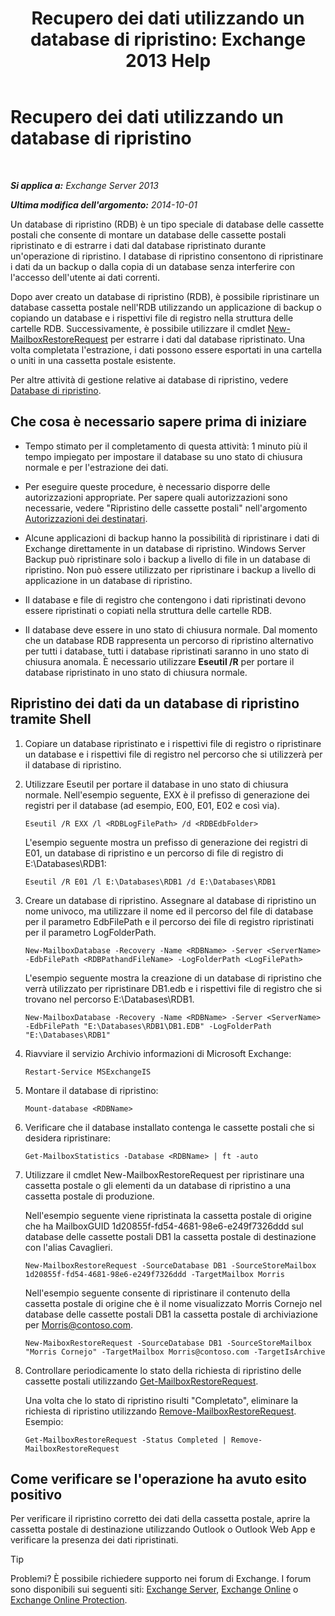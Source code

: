 ﻿---
title: 'Recupero dei dati utilizzando un database di ripristino: Exchange 2013 Help'
TOCTitle: Recupero dei dati utilizzando un database di ripristino
ms:assetid: d64c18e7-16af-4bd8-a5c5-01206984d4d1
ms:mtpsurl: https://technet.microsoft.com/it-it/library/Ee332351(v=EXCHG.150)
ms:contentKeyID: 50481782
ms.date: 05/22/2018
mtps_version: v=EXCHG.150
ms.translationtype: MT
---

# Recupero dei dati utilizzando un database di ripristino

 

_**Si applica a:** Exchange Server 2013_

_**Ultima modifica dell'argomento:** 2014-10-01_

Un database di ripristino (RDB) è un tipo speciale di database delle cassette postali che consente di montare un database delle cassette postali ripristinato e di estrarre i dati dal database ripristinato durante un'operazione di ripristino. I database di ripristino consentono di ripristinare i dati da un backup o dalla copia di un database senza interferire con l'accesso dell'utente ai dati correnti.

Dopo aver creato un database di ripristino (RDB), è possibile ripristinare un database cassetta postale nell'RDB utilizzando un applicazione di backup o copiando un database e i rispettivi file di registro nella struttura delle cartelle RDB. Successivamente, è possibile utilizzare il cmdlet [New-MailboxRestoreRequest](https://technet.microsoft.com/it-it/library/ff829875\(v=exchg.150\)) per estrarre i dati dal database ripristinato. Una volta completata l'estrazione, i dati possono essere esportati in una cartella o uniti in una cassetta postale esistente.

Per altre attività di gestione relative ai database di ripristino, vedere [Database di ripristino](recovery-databases-exchange-2013-help.md).

## Che cosa è necessario sapere prima di iniziare

  - Tempo stimato per il completamento di questa attività: 1 minuto più il tempo impiegato per impostare il database su uno stato di chiusura normale e per l'estrazione dei dati.

  - Per eseguire queste procedure, è necessario disporre delle autorizzazioni appropriate. Per sapere quali autorizzazioni sono necessarie, vedere "Ripristino delle cassette postali" nell'argomento [Autorizzazioni dei destinatari](recipients-permissions-exchange-2013-help.md).

  - Alcune applicazioni di backup hanno la possibilità di ripristinare i dati di Exchange direttamente in un database di ripristino. Windows Server Backup può ripristinare solo i backup a livello di file in un database di ripristino. Non può essere utilizzato per ripristinare i backup a livello di applicazione in un database di ripristino.

  - Il database e file di registro che contengono i dati ripristinati devono essere ripristinati o copiati nella struttura delle cartelle RDB.

  - Il database deve essere in uno stato di chiusura normale. Dal momento che un database RDB rappresenta un percorso di ripristino alternativo per tutti i database, tutti i database ripristinati saranno in uno stato di chiusura anomala. È necessario utilizzare **Eseutil /R** per portare il database ripristinato in uno stato di chiusura normale.

## Ripristino dei dati da un database di ripristino tramite Shell

1.  Copiare un database ripristinato e i rispettivi file di registro o ripristinare un database e i rispettivi file di registro nel percorso che si utilizzerà per il database di ripristino.

2.  Utilizzare Eseutil per portare il database in uno stato di chiusura normale. Nell'esempio seguente, EXX è il prefisso di generazione dei registri per il database (ad esempio, E00, E01, E02 e così via).
    
        Eseutil /R EXX /l <RDBLogFilePath> /d <RDBEdbFolder>
    
    L'esempio seguente mostra un prefisso di generazione dei registri di E01, un database di ripristino e un percorso di file di registro di E:\\Databases\\RDB1:
    
        Eseutil /R E01 /l E:\Databases\RDB1 /d E:\Databases\RDB1

3.  Creare un database di ripristino. Assegnare al database di ripristino un nome univoco, ma utilizzare il nome ed il percorso del file di database per il parametro EdbFilePath e il percorso dei file di registro ripristinati per il parametro LogFolderPath.
    
        New-MailboxDatabase -Recovery -Name <RDBName> -Server <ServerName> -EdbFilePath <RDBPathandFileName> -LogFolderPath <LogFilePath>
    
    L'esempio seguente mostra la creazione di un database di ripristino che verrà utilizzato per ripristinare DB1.edb e i rispettivi file di registro che si trovano nel percorso E:\\Databases\\RDB1.
    
        New-MailboxDatabase -Recovery -Name <RDBName> -Server <ServerName> -EdbFilePath "E:\Databases\RDB1\DB1.EDB" -LogFolderPath "E:\Databases\RDB1"

4.  Riavviare il servizio Archivio informazioni di Microsoft Exchange:
    
        Restart-Service MSExchangeIS

5.  Montare il database di ripristino:
    
        Mount-database <RDBName>

6.  Verificare che il database installato contenga le cassette postali che si desidera ripristinare:
    
        Get-MailboxStatistics -Database <RDBName> | ft -auto

7.  Utilizzare il cmdlet New-MailboxRestoreRequest per ripristinare una cassetta postale o gli elementi da un database di ripristino a una cassetta postale di produzione.
    
    Nell'esempio seguente viene ripristinata la cassetta postale di origine che ha MailboxGUID 1d20855f-fd54-4681-98e6-e249f7326ddd sul database delle cassette postali DB1 la cassetta postale di destinazione con l'alias Cavaglieri.
    
        New-MailboxRestoreRequest -SourceDatabase DB1 -SourceStoreMailbox 1d20855f-fd54-4681-98e6-e249f7326ddd -TargetMailbox Morris
    
    Nell'esempio seguente consente di ripristinare il contenuto della cassetta postale di origine che è il nome visualizzato Morris Cornejo nel database delle cassette postali DB1 la cassetta postale di archiviazione per Morris@contoso.com.
    
        New-MaiboxRestoreRequest -SourceDatabase DB1 -SourceStoreMailbox "Morris Cornejo" -TargetMailbox Morris@contoso.com -TargetIsArchive

8.  Controllare periodicamente lo stato della richiesta di ripristino delle cassette postali utilizzando [Get-MailboxRestoreRequest](https://technet.microsoft.com/it-it/library/ff829907\(v=exchg.150\)).
    
    Una volta che lo stato di ripristino risulti "Completato", eliminare la richiesta di ripristino utilizzando [Remove-MailboxRestoreRequest](https://technet.microsoft.com/it-it/library/ff829910\(v=exchg.150\)). Esempio:
    
        Get-MailboxRestoreRequest -Status Completed | Remove-MailboxRestoreRequest

## Come verificare se l'operazione ha avuto esito positivo

Per verificare il ripristino corretto dei dati della cassetta postale, aprire la cassetta postale di destinazione utilizzando Outlook o Outlook Web App e verificare la presenza dei dati ripristinati.


> [!TIP]
> Problemi? È possibile richiedere supporto nei forum di Exchange. I forum sono disponibili sui seguenti siti: <A href="https://go.microsoft.com/fwlink/p/?linkid=60612">Exchange Server</A>, <A href="https://go.microsoft.com/fwlink/p/?linkid=267542">Exchange Online</A> o <A href="https://go.microsoft.com/fwlink/p/?linkid=285351">Exchange Online Protection</A>.


